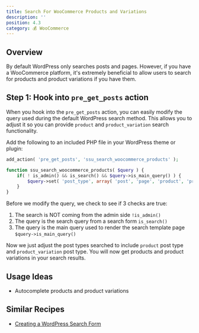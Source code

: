 ```yaml
---
title: Search For WooCommerce Products and Variations
description: ''
position: 4.3
category: 💰 WooCommerce
---
```


<social :tweet-text="'Search For WooCommerce Products and Variations'"
    :page-url="'https://wp-dev-recipes.serversideup.net/woocommerce/search-for-woocommerce-products-variations'"
    :github-url="'https://github.com/serversideup/wp-dev-recipes'"></social>

<recipe-header 
    :complexity="'Medium'"
    :compatibility="['WordPress 5.4, 5.5+', 'WooCommerce 4+']"
    :discussion="'https://community.serversideup.net/t/search-for-woocommerce-products-and-variations/223'">
    </recipe-header>

## Overview
By default WordPress only searches posts and pages. However, if you have a WooCommerce platform, it's extremely beneficial to allow users to search for products and product variations if you have them. 

## Step 1: Hook into `pre_get_posts` action
When you hook into the `pre_get_posts` action, you can easily modify the query used during the default WordPress search method. This allows you to adjust it so you can provide `product` and `product_variation` search functionality.

Add the following to an included PHP file in your WordPress theme or plugin:
```php
add_action( 'pre_get_posts', 'ssu_search_woocommerce_products' );

function ssu_search_woocommerce_products( $query ) {
	if( ! is_admin() && is_search() && $query->is_main_query() ) {
		$query->set( 'post_type', array( 'post', 'page', 'product', 'product_variation' ) );
	}
}
```

Before we modify the query, we check to see if 3 checks are true:
1. The search is NOT coming from the admin side `!is_admin()`
2. The query is the search query from a search form `is_search()`
3. The query is the main query used to render the search template page `$query->is_main_query()`

Now we just adjust the post types searched to include `product` post type and `product_variation` post type. You will now get products and product variations in your search results.

## Usage Ideas
* Autocomplete products and product variations

## Similar Recipes
* [Creating a WordPress Search Form ](https://wp-dev-recipes.serversideup.net/themes/creating-wordpress-search-form)